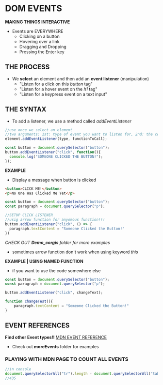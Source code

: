 # DOM EVENTS
**MAKING THINGS INTERACTIVE**

- Events are EVERYWHERE
    - Clicking on a button
    - Hovering over a link
    - Dragging and Dropping
    - Pressing the Enter key

## THE PROCESS
  - We **select** an element and then add an **event listener** (manipulation)
    - "Listen for a click on this _button_ tag"
    - "Listen for a hover event on the _h1_ tag"
    - "Listen for a keypress event on a text input"

## THE SYNTAX
  - To add a listener, we use a method called _addEventListener_

```js
//use once we select an element
//two arguments: 1st: type of event you want to listen for, 2nd: the code you want to run when that event happens
element.addEventListener(type, functionToCall);
```
```js
const button = document.querySelector("button");
button.addEventListener("click", function(){
  console.log("SOMEONE CLICKED THE BUTTON!");
});
```
**EXAMPLE**
- Display a message when button is clicked
```html
<button>CLICK ME!</button>
<p>No One Has Clicked Me Yet</p>
```
```js
const button = document.querySelector("button");
const paragraph = document.querySelector("p");

//SETUP CLICK LISTENER
//usig arrow function for anyomous function!!!
button.addEventListener("click", () => {
  paragraph.textContent = "Someone Clicked the Button!"
})
```
_CHECK OUT **Demo_corgis** folder for more examples_
  - sometimes arrow function don't work when using keyword _this_

**EXAMPLE | USING NAMED FUNCTION**
- if you want to use the code somewhere else
```js
const button = document.querySelector("button");
const paragraph = document.querySelector("p");

button.addEventListener("click", changeText);

function changeTest(){
    paragraph.textContent = "Someone Clicked the Button!"
}
```
## EVENT REFERENCES
**Find other Event types!!**
[MDN EVENT REFERENCE](https://developer.mozilla.org/en-US/docs/Web/Events)

- Check out **moreEvents** folder for examples

### PLAYING WITH MDN PAGE TO COUNT ALL EVENTS
```js
//in console
document.querySelectorAll("tr").length - document.querySelectorAll("table").length
//435
```

